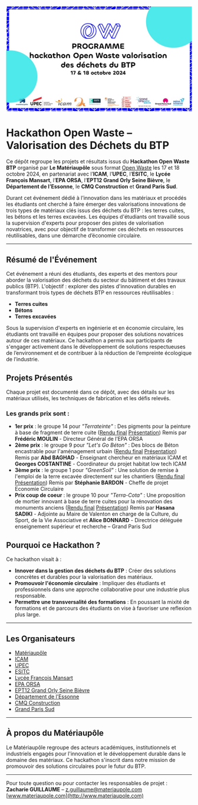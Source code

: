 ![Logo du Matériaupôle](https://github.com/Materiaupole/OpenWaste2024/blob/main/Pictures/2024_Affiche%20Programme%20OPENWASTE.jpg)

# Hackathon Open Waste – Valorisation des Déchets du BTP 

Ce dépôt regroupe les projets et résultats issus du **Hackathon Open Waste BTP** organisé par **Le Matériaupôle** sous format [Open Waste](https://aliapur.github.io/) les 17 et 18 octobre 2024, en partenariat avec l’**ICAM**, l’**UPEC**, l’**ESITC**, le **Lycée François Mansart**, l’**EPA ORSA**, l’**EPT12 Grand Orly Seine Bièvre**, le **Département de l’Essonne**, le **CMQ Construction** et **Grand Paris Sud**.


Durant cet événement dédié à l’innovation dans les  matériaux et procédés les étudiants ont cherché à faire émerger des valorisations innovations de trois types de matériaux clés issus des déchets du BTP : les terres cuites, les bétons et les terres excavées. Les équipes d'étudiants ont travaillé sous la supervision d'experts pour proposer des pistes de valorisation novatrices, avec pour objectif de transformer ces déchets en ressources réutilisables, dans une démarche d’économie circulaire.

---

## Résumé de l'Événement

Cet événement a réuni des étudiants, des experts et des mentors pour aborder la valorisation des déchets du secteur du bâtiment et des travaux publics (BTP). L'objectif : explorer des pistes d'innovation durables en transformant trois types de déchets BTP en ressources réutilisables :
- **Terres cuites**
- **Bétons**
- **Terres excavées**

Sous la supervision d'experts en ingénierie et en économie circulaire, les étudiants ont travaillé en équipes pour proposer des solutions novatrices autour de ces matériaux. Ce hackathon a permis aux participants de s'engager activement dans le développement de solutions respectueuses de l’environnement et de contribuer à la réduction de l’empreinte écologique de l’industrie.

## Projets Présentés

Chaque projet est documenté dans ce dépôt, avec des détails sur les matériaux utilisés, les techniques de fabrication et les défis relevés.

### Les grands prix sont :

- **1er prix** : le groupe 14 pour *"Terrateinte"* : Des pigments pour la peinture à base de fragment de terre cuite ([Rendu final](https://github.com/Materiaupole/OpenWaste2024/blob/main/Zone_Depot/Rendu_final/14-terrateinte-livrable_definitif.pdf) [Présentation](https://github.com/Materiaupole/OpenWaste2024/blob/main/Zone_Depot/Pr%C3%A9sentation/Terrateinte.pdf))
Remis par **Frédéric MOULIN** - Directeur Général de l’EPA ORSA
- **2ème prix** : le groupe 9 pour *"Let's Go Béton"* : Des blocs de Béton encastrable pour l'aménagement urbain ([Rendu final](https://github.com/Materiaupole/OpenWaste2024/blob/main/Zone_Depot/Rendu_final/9-Let's_go_b%C3%A9ton-livrable_d%C3%A9finitif.pdf) [Présentation](https://github.com/Materiaupole/OpenWaste2024/blob/main/Zone_Depot/Pr%C3%A9sentation/Pr%C3%A9sentation%20LETS%20GO%20BETON.pdf))
Remis par **Abd BAGHAD** - Enseignant chercheur en matériaux ICAM et **Georges COSTANTINE** - Coordinateur du projet habitat low tech ICAM
- **3ème prix** : le groupe 1 pour *"GreenSoil"* : Une solution de remise à l'emploi de la terre excavée directement sur les chantiers ([Rendu final](https://github.com/Materiaupole/OpenWaste2024/blob/main/Zone_Depot/Rendu_final/1-greensoil-livrable_definitif.docx.pdf) [Présentation](https://github.com/Materiaupole/OpenWaste2024/blob/main/Zone_Depot/Pr%C3%A9sentation/greensoil.pdf))
Remis par **Stéphanie BARDON** - Cheffe de projet Economie Circulaire
- **Prix coup de coeur** : le groupe 10 pour *"Terra-Cota"* : Une proposition de mortier innovant à base de terre cuites pour la rénovation des monuments anciens  ([Rendu final](https://github.com/Materiaupole/OpenWaste2024/blob/main/Zone_Depot/Rendu_final/10-Tera_Cotta-Livrable_final.pdf) [Présentation](https://github.com/Materiaupole/OpenWaste2024/blob/main/Zone_Depot/Pr%C3%A9sentation/Teracotta%20Diaporama%20Visuel.pdf))
Remis par **Hasana SADIKI** - Adjointe au Maire de Valenton en charge de la Culture, du Sport, de la Vie Associative et **Alice BONNARD** - Directrice déléguée enseignement supérieur et recherche – Grand Paris Sud


## Pourquoi ce Hackathon ?

Ce hackathon visait à :
- **Innover dans la gestion des déchets du BTP** : Créer des solutions concrètes et durables pour la valorisation des matériaux.
- **Promouvoir l'économie circulaire** : Impliquer des étudiants et professionnels dans une approche collaborative pour une industrie plus responsable.
- **Permettre une transversalité des formations** : En poussant la mixité de formations et de parcours des étudiants on vise à favoriser une reflexion plus large.

---

## Les Organisateurs
- [Matériaupôle](https://www.materiaupole.com/)
- [ICAM](https://www.icam.fr/)
- [UPEC](https://www.u-pec.fr/)
- [ESITC](https://www.esitc-paris.fr/)
- [Lycée François Mansart](http://www.lyceemansart.fr/)
- [EPA ORSA](https://www.epa-orsa.fr/)
- [EPT12 Grand Orly Seine Bièvre](https://www.grandorlyseinebievre.fr/)
- [Département de l’Essonne](https://www.essonne.fr/)
- [CMQ Construction](https://www.campus-metiers-construction-idf.fr/)
- [Grand Paris Sud](https://www.grandparissud.fr/)

---

## À propos du Matériaupôle

Le Matériaupôle regroupe des acteurs académiques, institutionnels et industriels engagés pour l'innovation et le développement durable dans le domaine des matériaux. Ce hackathon s'inscrit dans notre mission de promouvoir des solutions circulaires pour le futur du BTP.

---

Pour toute question ou pour contacter les responsables de projet :  
**Zacharie GUILLAUME** – [z.guillaume@materiaupole.com](mailto:z.guillaume@materiaupole.com)   
[www.materiaupole.com](http://www.materiaupole.com)
